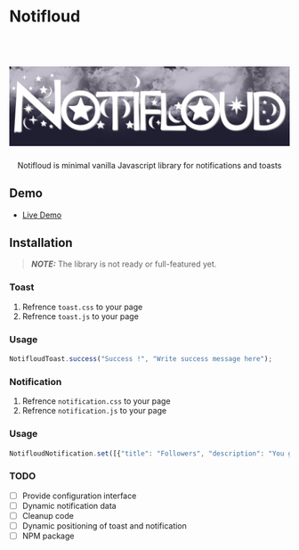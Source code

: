 # Notifloud

<h1 align="center">
  <br>
  <img src="banner.png" alt="enOne-logo" width="800">
  <br>
</h1>

<p align="center">Notifloud is minimal vanilla Javascript library for notifications and toasts</p>

## Demo 

- <a href="https://yrezehi.github.io/Notifloud/example">Live Demo</a>

## Installation

> **_NOTE:_**  The library is not ready or full-featured yet.

### Toast

1. Refrence `toast.css` to your page
2. Refrence `toast.js` to your page

### Usage

```javascript
NotifloudToast.success("Success !", "Write success message here");
```

### Notification

1. Refrence `notification.css` to your page
2. Refrence `notification.js` to your page

### Usage

```javascript
NotifloudNotification.set([{"title": "Followers", "description": "You got 7 new followers!"}]);
```

### TODO

- [ ] Provide configuration interface
- [ ] Dynamic notification data
- [ ] Cleanup code
- [ ] Dynamic positioning of toast and notification
- [ ] NPM package
